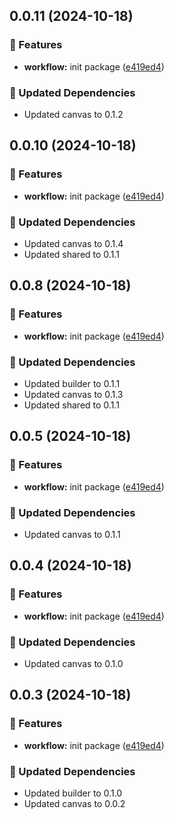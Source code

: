 ## 0.0.11 (2024-10-18)

### 🚀 Features

- **workflow:** init package ([e419ed4](https://github.com/rhinobase/fibr/commit/e419ed4))

### 🧱 Updated Dependencies

- Updated canvas to 0.1.2

## 0.0.10 (2024-10-18)

### 🚀 Features

- **workflow:** init package ([e419ed4](https://github.com/rhinobase/fibr/commit/e419ed4))

### 🧱 Updated Dependencies

- Updated canvas to 0.1.4
- Updated shared to 0.1.1

## 0.0.8 (2024-10-18)

### 🚀 Features

- **workflow:** init package ([e419ed4](https://github.com/rhinobase/fibr/commit/e419ed4))

### 🧱 Updated Dependencies

- Updated builder to 0.1.1
- Updated canvas to 0.1.3
- Updated shared to 0.1.1

## 0.0.5 (2024-10-18)

### 🚀 Features

- **workflow:** init package ([e419ed4](https://github.com/rhinobase/fibr/commit/e419ed4))

### 🧱 Updated Dependencies

- Updated canvas to 0.1.1

## 0.0.4 (2024-10-18)

### 🚀 Features

- **workflow:** init package ([e419ed4](https://github.com/rhinobase/fibr/commit/e419ed4))

### 🧱 Updated Dependencies

- Updated canvas to 0.1.0

## 0.0.3 (2024-10-18)

### 🚀 Features

- **workflow:** init package ([e419ed4](https://github.com/rhinobase/fibr/commit/e419ed4))

### 🧱 Updated Dependencies

- Updated builder to 0.1.0
- Updated canvas to 0.0.2
